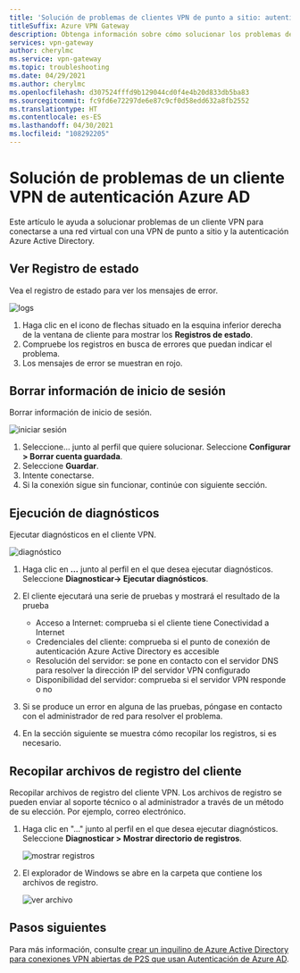```yaml
---
title: 'Solución de problemas de clientes VPN de punto a sitio: autenticación de Azure AD'
titleSuffix: Azure VPN Gateway
description: Obtenga información sobre cómo solucionar los problemas de los clientes VPN Gateway de punto a sitio que usan la autenticación de Azure AD.
services: vpn-gateway
author: cherylmc
ms.service: vpn-gateway
ms.topic: troubleshooting
ms.date: 04/29/2021
ms.author: cherylmc
ms.openlocfilehash: d307524fffd9b129044cd0f4e4b20d833db5ba83
ms.sourcegitcommit: fc9fd6e72297de6e87c9cf0d58edd632a8fb2552
ms.translationtype: HT
ms.contentlocale: es-ES
ms.lasthandoff: 04/30/2021
ms.locfileid: "108292205"
---
```

# <a name="troubleshoot-an-azure-ad-authentication-vpn-client"></a>Solución de problemas de un cliente VPN de autenticación Azure AD

Este artículo le ayuda a solucionar problemas de un cliente VPN para conectarse a una red virtual con una VPN de punto a sitio y la autenticación Azure Active Directory.

## <a name="view-status-log"></a><a name="status"></a>Ver Registro de estado

Vea el registro de estado para ver los mensajes de error.

![logs](./media/troubleshoot-ad-vpn-client/1.png)

1. Haga clic en el icono de flechas situado en la esquina inferior derecha de la ventana de cliente para mostrar los **Registros de estado**.
2. Compruebe los registros en busca de errores que puedan indicar el problema.
3. Los mensajes de error se muestran en rojo.

## <a name="clear-sign-in-information"></a><a name="clear"></a>Borrar información de inicio de sesión

Borrar información de inicio de sesión.

![iniciar sesión](./media/troubleshoot-ad-vpn-client/2.png)

1. Seleccione... junto al perfil que quiere solucionar. Seleccione **Configurar > Borrar cuenta guardada**.
2. Seleccione **Guardar**.
3. Intente conectarse.
4. Si la conexión sigue sin funcionar, continúe con siguiente sección.

## <a name="run-diagnostics"></a><a name="diagnostics"></a>Ejecución de diagnósticos

Ejecutar diagnósticos en el cliente VPN.

![diagnóstico](./media/troubleshoot-ad-vpn-client/3.png)

1. Haga clic en **…** junto al perfil en el que desea ejecutar diagnósticos. Seleccione **Diagnosticar-> Ejecutar diagnósticos**.
2. El cliente ejecutará una serie de pruebas y mostrará el resultado de la prueba

   * Acceso a Internet: comprueba si el cliente tiene Conectividad a Internet
   * Credenciales del cliente: comprueba si el punto de conexión de autenticación Azure Active Directory es accesible
   * Resolución del servidor: se pone en contacto con el servidor DNS para resolver la dirección IP del servidor VPN configurado
   * Disponibilidad del servidor: comprueba si el servidor VPN responde o no
3. Si se produce un error en alguna de las pruebas, póngase en contacto con el administrador de red para resolver el problema.
4. En la sección siguiente se muestra cómo recopilar los registros, si es necesario.

## <a name="collect-client-log-files"></a><a name="logfiles"></a>Recopilar archivos de registro del cliente

Recopilar archivos de registro del cliente VPN. Los archivos de registro se pueden enviar al soporte técnico o al administrador a través de un método de su elección. Por ejemplo, correo electrónico.

1. Haga clic en "..." junto al perfil en el que desea ejecutar diagnósticos. Seleccione **Diagnosticar > Mostrar directorio de registros**.

   ![mostrar registros](./media/troubleshoot-ad-vpn-client/4.png)
2. El explorador de Windows se abre en la carpeta que contiene los archivos de registro.

   ![ver archivo](./media/troubleshoot-ad-vpn-client/5.png)

## <a name="next-steps"></a>Pasos siguientes

Para más información, consulte [crear un inquilino de Azure Active Directory para conexiones VPN abiertas de P2S que usan Autenticación de Azure AD](openvpn-azure-ad-tenant.md).